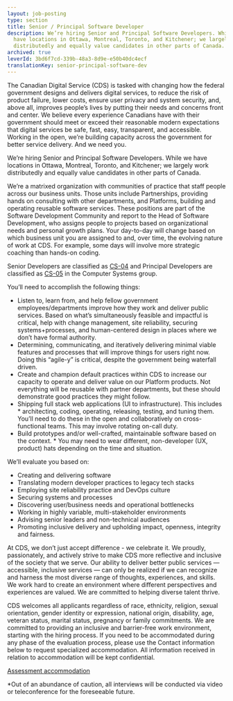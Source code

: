 ```yaml
---
layout: job-posting
type: section
title: Senior / Principal Software Developer
description: We’re hiring Senior and Principal Software Developers. While we
  have locations in Ottawa, Montreal, Toronto, and Kitchener; we largely work
  distributedly and equally value candidates in other parts of Canada.
archived: true
leverId: 3bd6f7cd-339b-48a3-8d9e-e50b40dc4ecf
translationKey: senior-principal-software-dev
---
```

The Canadian Digital Service (CDS) is tasked with changing how the federal government designs and delivers digital services, to reduce the risk of product failure, lower costs, ensure user privacy and system security, and, above all, improves people’s lives by putting their needs and concerns front and center. We believe every experience Canadians have with their government should meet or exceed their reasonable modern expectations that digital services be safe, fast, easy, transparent, and accessible. Working in the open, we’re building capacity across the government for better service delivery. And we need you.

We’re hiring Senior and Principal Software Developers. While we have locations in Ottawa, Montreal, Toronto, and Kitchener; we largely work distributedly and equally value candidates in other parts of Canada.

We’re a matrixed organization with communities of practice that staff people across our business units. Those units include Partnerships, providing hands on consulting with other departments, and Platforms, building and operating reusable software services. These positions are part of the Software Development Community and report to the Head of Software Development, who assigns people to projects based on organizational needs and personal growth plans. Your day-to-day will change based on which business unit you are assigned to and, over time, the evolving nature of work at CDS. For example, some days will involve more strategic coaching than hands-on coding.

Senior Developers are classified as [CS-04](https://www.tbs-sct.gc.ca/agreements-conventions/view-visualiser-eng.aspx?id=1#toc12259212260/) and Principal Developers are classified as [CS-05](https://www.tbs-sct.gc.ca/agreements-conventions/view-visualiser-eng.aspx?id=1#toc12259212260/) in the Computer Systems group.

You’ll need to accomplish the following things:

* Listen to, learn from, and help fellow government employees/departments improve how they work and deliver public services. Based on what’s simultaneously feasible and impactful is critical, help with change management, site reliability, securing systems+processes, and human-centered design in places where we don’t have formal authority.
* Determining, communicating, and iteratively delivering minimal viable features and processes that will improve things for users right now. Doing this “agile-y” is critical, despite the government being waterfall driven.
* Create and champion default practices within CDS to increase our capacity to operate and deliver value on our Platform products. Not everything will be reusable with partner departments, but these should demonstrate good practices they might follow.
* Shipping full stack web applications (UI to infrastructure). This includes * architecting, coding, operating, releasing, testing, and tuning them. You’ll need to do these in the open and collaboratively on cross-functional teams. This may involve rotating on-call duty.
* Build prototypes and/or well-crafted, maintainable software based on the context. * You may need to wear different, non-developer (UX, product) hats depending on the time and situation.

We’ll evaluate you based on:

* Creating and delivering software
* Translating modern developer practices to legacy tech stacks
* Employing site reliability practice and DevOps culture
* Securing systems and processes
* Discovering user/business needs and operational bottlenecks
* Working in highly variable, multi-stakeholder environments
* Advising senior leaders and non-technical audiences
* Promoting inclusive delivery and upholding impact, openness, integrity and fairness.

At CDS, we don’t just accept difference - we celebrate it. We proudly, passionately, and actively strive to make CDS more reflective and inclusive of the society that we serve. Our ability to deliver better public services — accessible, inclusive services — can only be realized if we can recognize and harness the most diverse range of thoughts, experiences, and skills. We work hard to create an environment where different perspectives and experiences are valued. We are committed to helping diverse talent thrive.

CDS welcomes all applicants regardless of race, ethnicity, religion, sexual orientation, gender identity or expression, national origin, disability, age, veteran status, marital status, pregnancy or family commitments. We are committed to providing an inclusive and barrier-free work environment, starting with the hiring process. If you need to be accommodated during any phase of the evaluation process, please use the Contact information below to request specialized accommodation. All information received in relation to accommodation will be kept confidential.

[Assessment accommodation](https://www.canada.ca/en/public-service-commission/services/assessment-accommodation-page.html)

\*Out of an abundance of caution, all interviews will be conducted via video or teleconference for the foreseeable future.
